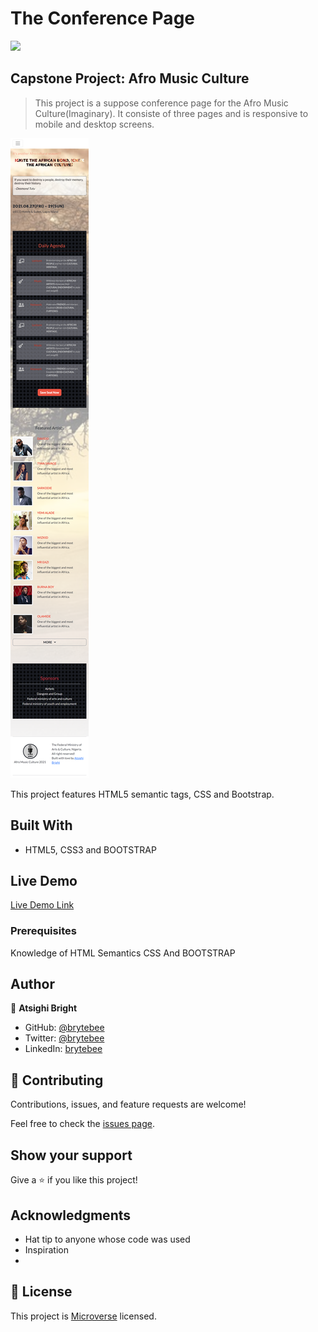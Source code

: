# The Conference Page
![](https://github.com/brytebee/Afro-Music-Concert)

## Capstone Project: Afro Music Culture

> This project is a suppose conference page for the Afro Music Culture(Imaginary). It consiste of three pages and is responsive to mobile and desktop screens.

![screenshot](/assets/mobile-screen.png)

This project features HTML5 semantic tags, CSS and Bootstrap.

## Built With

- HTML5, CSS3 and BOOTSTRAP

## Live Demo

[Live Demo Link](https://brytebee.github.io/Afro-Music-Concert/)


### Prerequisites

Knowledge of HTML Semantics CSS And BOOTSTRAP


## Author

👤 **Atsighi Bright**

- GitHub: [@brytebee](https://github.com/brytebee)
- Twitter: [@brytebee](https://twitter.com/brytebee)
- LinkedIn: [brytebee](https://www.linkedin.com/in/brytebee/)

## 🤝 Contributing

Contributions, issues, and feature requests are welcome!

Feel free to check the [issues page](https://github.com/brytebee/Afro-Music-Concert/issues).

## Show your support

Give a ⭐️ if you like this project!

## Acknowledgments

- Hat tip to anyone whose code was used
- Inspiration
-

## 📝 License

This project is [Microverse](https://www.microverse.org/) licensed.
